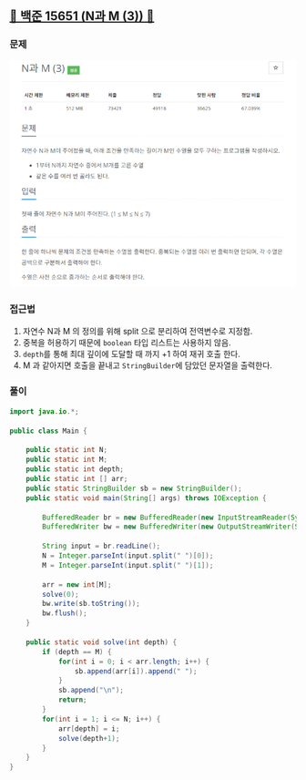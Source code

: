 ##   <a href="https://www.acmicpc.net/problem/15651">📖 백준 15651 (N과 M (3)) 📖</a>



### 문제

![img.png](img.png)


### 접근법
1. 자연수 N과 M 의 정의를 위해 split 으로 분리하여 전역변수로 지정함.
2. 중복을 허용하기 때문에 `boolean` 타입 리스트는 사용하지 않음.
3. `depth`를 통해 최대 깊이에 도달할 때 까지 +1 하여 재귀 호출 한다.
4. M 과 같아지면 호출을 끝내고 `StringBuilder`에 담았던 문자열을 출력한다.
   

### 풀이

```java
import java.io.*;

public class Main {

    public static int N;
    public static int M;
    public static int depth;
    public static int [] arr;
    public static StringBuilder sb = new StringBuilder();
    public static void main(String[] args) throws IOException {
        
        BufferedReader br = new BufferedReader(new InputStreamReader(System.in));
        BufferedWriter bw = new BufferedWriter(new OutputStreamWriter(System.out));

        String input = br.readLine();
        N = Integer.parseInt(input.split(" ")[0]);
        M = Integer.parseInt(input.split(" ")[1]);

        arr = new int[M];
        solve(0);
        bw.write(sb.toString());
        bw.flush();
    }

    public static void solve(int depth) {
        if (depth == M) {
            for(int i = 0; i < arr.length; i++) {
                sb.append(arr[i]).append(" ");
            }
            sb.append("\n");
            return;
        }
        for(int i = 1; i <= N; i++) {
            arr[depth] = i;
            solve(depth+1);
        }
    }
}
```
